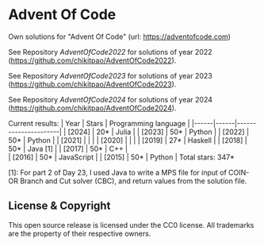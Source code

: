 Advent Of Code
===

Own solutions for "Advent Of Code" (url: https://adventofcode.com)

See Repository *AdventOfCode2022* for solutions of year 2022 (https://github.com/chikitpao/AdventOfCode2022).

See Repository *AdventOfCode2023* for solutions of year 2023 (https://github.com/chikitpao/AdventOfCode2023).

See Repository *AdventOfCode2024* for solutions of year 2024 (https://github.com/chikitpao/AdventOfCode2024).

Current results:
| Year | Stars | Programming language |
|------|------|----------------------|
| \[2024\] | 20\* | Julia |
| \[2023\] | 50\* | Python |
| \[2022\] | 50\* | Python |
| \[2021\] |  |  |
| \[2020\] |  |  |
| \[2019\] | 27\* | Haskell |
| \[2018\] | 50\* | Java [1] |
| \[2017\] | 50\* | C++ |  
| \[2016\] | 50\* | JavaScript |
| \[2015\] | 50\* | Python |
Total stars: 347\*

[1]: For part 2 of Day 23, I used Java to write a MPS file for input of COIN-OR Branch and Cut solver (CBC), and return values from the solution file.

License & Copyright
-------------------
This open source release is licensed under the CC0 license. All trademarks are the property of their respective owners.
